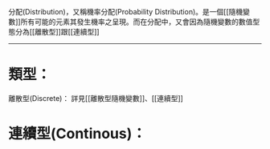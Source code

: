 分配(Distribution)，又稱機率分配(Probability Distribution)。是一個[[隨機變數]]所有可能的元素其發生機率之呈現。而在分配中，又會因為隨機變數的數值型態分為[[離散型]]跟[[連續型]]
- - -
# 類型：
離散型(Discrete)：
詳見[[離散型隨機變數]]、[[連續型]]
# 連續型(Continous)：